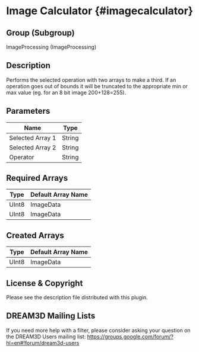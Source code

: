 Image Calculator {#imagecalculator}
=====

## Group (Subgroup) ##
ImageProcessing (ImageProcessing)


## Description ##
Performs the selected operation with two arrays to make a third. If an operation goes out of bounds it will be truncated to the appropriate min or max value (eg. for an 8 bit image 200+128=255).

## Parameters ##
| Name             | Type |
|------------------|------|
| Selected Array 1 | String |
| Selected Array 2 | String |
| Operator | String |

## Required Arrays ##

| Type | Default Array Name | 
|------|--------------------|
| UInt8  | ImageData     |
| UInt8  | ImageData     |


## Created Arrays ##
| Type | Default Array Name | 
|------|--------------------|
| UInt8  | ImageData     |




## License & Copyright ##

Please see the description file distributed with this plugin.

## DREAM3D Mailing Lists ##

If you need more help with a filter, please consider asking your question on the DREAM3D Users mailing list:
https://groups.google.com/forum/?hl=en#!forum/dream3d-users




